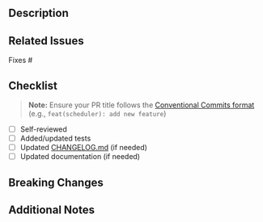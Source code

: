 ## Description

<!-- What does this PR do and why? -->

## Related Issues

Fixes #

## Checklist

> **Note:** Ensure your PR title follows the [Conventional Commits format](/CONTRIBUTING.md#pr-title-guidelines) (e.g., `feat(scheduler): add new feature`)

- [ ] Self-reviewed
- [ ] Added/updated tests
- [ ] Updated [CHANGELOG.md](/CHANGELOG.md) (if needed)
- [ ] Updated documentation (if needed)

## Breaking Changes

<!-- If yes, describe what changes and how to migrate -->

## Additional Notes

<!-- Screenshots, performance/security considerations, reviewer guidance, etc. -->
